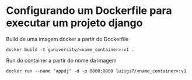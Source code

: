 # Configurando um Dockerfile para executar um projeto django

Build de uma imagem docker a partir do Dockerfile
```
docker build -t guniversity/<name_container>:v1 .
```

Run do container a partir do nome da imagem
```
docker run --name "appdj" -d -p 8000:8000 luisgs7/<name_container>:v1
```